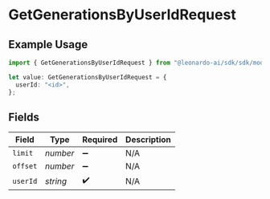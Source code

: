 # GetGenerationsByUserIdRequest

## Example Usage

```typescript
import { GetGenerationsByUserIdRequest } from "@leonardo-ai/sdk/sdk/models/operations";

let value: GetGenerationsByUserIdRequest = {
  userId: "<id>",
};
```

## Fields

| Field              | Type               | Required           | Description        |
| ------------------ | ------------------ | ------------------ | ------------------ |
| `limit`            | *number*           | :heavy_minus_sign: | N/A                |
| `offset`           | *number*           | :heavy_minus_sign: | N/A                |
| `userId`           | *string*           | :heavy_check_mark: | N/A                |